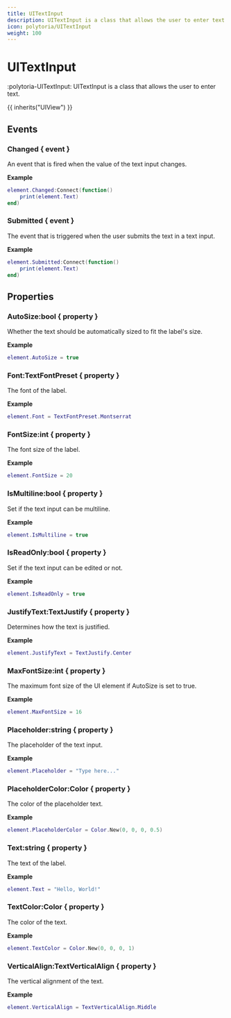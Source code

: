 ```yaml
---
title: UITextInput
description: UITextInput is a class that allows the user to enter text.
icon: polytoria/UITextInput
weight: 100
---
```


# UITextInput

:polytoria-UITextInput: UITextInput is a class that allows the user to enter text.

{{ inherits("UIView") }}

## Events

### Changed { event }

An event that is fired when the value of the text input changes.

**Example**

```lua
element.Changed:Connect(function()
    print(element.Text)
end)
```

### Submitted { event }

The event that is triggered when the user submits the text in a text input.

**Example**

```lua
element.Submitted:Connect(function()
    print(element.Text)
end)
```

## Properties

### AutoSize:bool { property }

Whether the text should be automatically sized to fit the label's size.

**Example**

```lua
element.AutoSize = true
```

### Font:TextFontPreset { property }

The font of the label.

**Example**

```lua
element.Font = TextFontPreset.Montserrat
```

### FontSize:int { property }

The font size of the label.

**Example**

```lua
element.FontSize = 20
```

### IsMultiline:bool { property }

Set if the text input can be multiline.

**Example**

```lua
element.IsMultiline = true
```

### IsReadOnly:bool { property }

Set if the text input can be edited or not.

**Example**

```lua
element.IsReadOnly = true
```

### JustifyText:TextJustify { property }

Determines how the text is justified.

**Example**

```lua
element.JustifyText = TextJustify.Center
```

### MaxFontSize:int { property }

The maximum font size of the UI element if AutoSize is set to true.

**Example**

```lua
element.MaxFontSize = 16
```

### Placeholder:string { property }

The placeholder of the text input.

**Example**

```lua
element.Placeholder = "Type here..."
```

### PlaceholderColor:Color { property }

The color of the placeholder text.

**Example**

```lua
element.PlaceholderColor = Color.New(0, 0, 0, 0.5)
```

### Text:string { property }

The text of the label.

**Example**

```lua
element.Text = "Hello, World!"
```

### TextColor:Color { property }

The color of the text.

**Example**

```lua
element.TextColor = Color.New(0, 0, 0, 1)
```

### VerticalAlign:TextVerticalAlign { property }

The vertical alignment of the text.

**Example**

```lua
element.VerticalAlign = TextVerticalAlign.Middle
```

